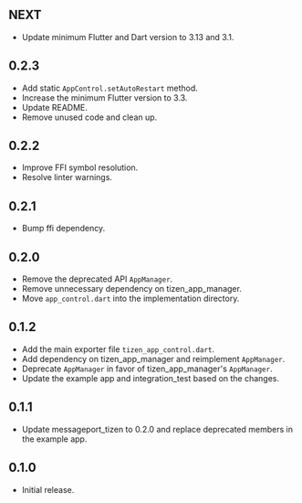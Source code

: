 ## NEXT

* Update minimum Flutter and Dart version to 3.13 and 3.1.

## 0.2.3

* Add static `AppControl.setAutoRestart` method.
* Increase the minimum Flutter version to 3.3.
* Update README.
* Remove unused code and clean up.

## 0.2.2

* Improve FFI symbol resolution.
* Resolve linter warnings.

## 0.2.1

* Bump ffi dependency.

## 0.2.0

* Remove the deprecated API `AppManager`.
* Remove unnecessary dependency on tizen_app_manager.
* Move `app_control.dart` into the implementation directory.

## 0.1.2

* Add the main exporter file `tizen_app_control.dart`.
* Add dependency on tizen_app_manager and reimplement `AppManager`.
* Deprecate `AppManager` in favor of tizen_app_manager's `AppManager`.
* Update the example app and integration_test based on the changes.

## 0.1.1

* Update messageport_tizen to 0.2.0 and replace deprecated members in the example app.

## 0.1.0

* Initial release.

